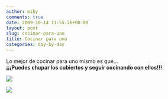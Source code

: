```yaml
---
author: miky
comments: true
date: 2009-10-14 11:55:26+00:00
layout: post
slug: cocinar-para-uno
title: Cocinar para uno
categories: day-by-day
---
```


Lo mejor de cocinar para uno mismo es que...  
**¡¡¡Puedes chupar los cubiertos y seguir cocinando con ellos!!!**  


![](http://grafiquitoss2.iespana.es/cocinando.gif)  


  
  


![](http://img.zemanta.com/pixy.gif?x-id=91cc8f22-f7a3-85cd-8e8d-dec6b7ffc437)
